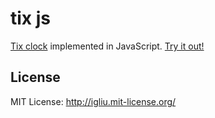 tix js
==

[Tix clock](https://www.geekalerts.com/tix-led-clock/) implemented in JavaScript. [Try it out!](http://turbomaze.github.io/tix-js/)

## License

MIT License: http://igliu.mit-license.org/
